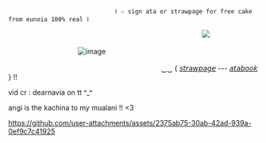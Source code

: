                                   ꒰ ☆ sign ata or strawpage for free cake from eunoia 100% real ꒱

                                      
⠀⠀⠀⠀⠀⠀⠀⠀⠀⠀⠀⠀⠀⠀⠀⠀⠀⠀⠀⠀⠀⠀⠀⠀⠀⠀⠀⠀⠀⠀⠀⠀⠀⠀⠀⠀⠀⠀![](https://komarev.com/ghpvc/?username=your-github-username&label=desserts+ive+made-username&color=ff69b4)


　　　　　　　　　　![image](https://github.com/aevsria/aevsria/blob/main/%F0%93%88%92%E3%85%A4%20%E2%97%9F_%20%D7%84%20%20%20%20%20%20%20%20%20%20%CD%A1%20%20%20%CD%A1%20%20%E2%97%9E%20%F0%96%A7%81%20%E0%AD%A7_%20%E2%97%9F%20%CD%A1%20%20%20%20%CD%A1%20%20%20%20%F0%93%88%92%E3%85%A4%E2%97%9F_%20%D7%84.jpg?raw=true)
          

　　　　　　　　　　　　　　　　　　　　　　‿‿ { [𝘴𝘵𝘳𝘢𝘸𝘱𝘢𝘨𝘦](https://sharkysurfer.straw.page/) --- [𝘢𝘵𝘢𝘣𝘰𝘰𝘬](https://aevsria.atabook.org/?page=1) } !!


vid cr : dearnavia on tt ^_^

angi is the kachina to my mualani !! <3

https://github.com/user-attachments/assets/2375ab75-30ab-42ad-939a-0ef9c7c41925
<!--
**aevsria/aevsria** is a ✨ _special_ ✨ repository because its `README.md` (this file) appears on your GitHub profile.

Here are some ideas to get you started:

- 🔭 I’m currently working on ...
- 🌱 I’m currently learning ...
- 👯 I’m looking to collaborate on ...
- 🤔 I’m looking for help with ...
- 💬 Ask me about ...
- 📫 How to reach me: ...
- 😄 Pronouns: ...
- ⚡ Fun fact: ...
-->
